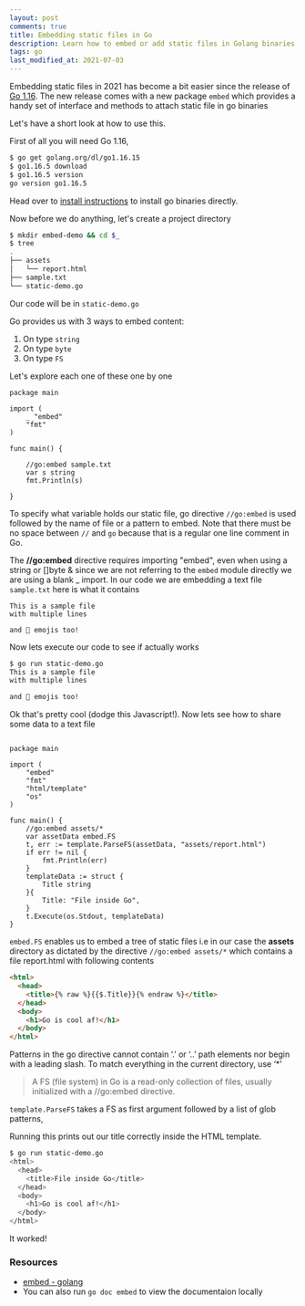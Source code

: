 ```yaml
---
layout: post
comments: true
title: Embedding static files in Go
description: Learn how to embed or add static files in Golang binaries using the embed package
tags: go
last_modified_at: 2021-07-03
---
```


Embedding static files in 2021 has become a bit easier since the release of [Go 1.16](https://golang.org/dl/#stable). The new release comes with a new package `embed` which provides a handy set of interface and methods to attach static file in go binaries

Let's have a short look at how to use this.

First of all you will need Go 1.16, 

```bash
$ go get golang.org/dl/go1.16.15
$ go1.16.5 download
$ go1.16.5 version
go version go1.16.5
```

Head over to [install instructions](https://golang.org/doc/install#install) to install go binaries directly.

Now before we do anything, let's create a project directory

```bash
$ mkdir embed-demo && cd $_
$ tree
.
├── assets
│   └── report.html
├── sample.txt
└── static-demo.go

```

Our code will be in `static-demo.go`

Go provides us with 3 ways to embed content:

1. On type `string`
2. On type `byte`
3. On type `FS`

Let's explore each one of these one by one

```golang
package main

import (
	_ "embed"
	"fmt"
)

func main() {

    //go:embed sample.txt
    var s string
    fmt.Println(s)

}
```

To specify what variable holds our static file, go directive `//go:embed` is used followed by the name of file or a pattern to embed. Note that there must be no space between `//` and `go` because that is a regular one line comment in Go.

The **//go:embed** directive requires importing "embed", even when using a
string or []byte & since we are not referring to the `embed` module directly we are using a blank _ import.
In our code we are embedding a text file `sample.txt` here is what it contains

```
This is a sample file
with multiple lines

and 🐧️ emojis too!
```

Now lets execute our code to see if actually works

```bash
$ go run static-demo.go
This is a sample file
with multiple lines

and 🐧️ emojis too!

```

Ok that's pretty cool (dodge this Javascript!). Now lets see how to share some data to a text file

```golang

package main

import (
	"embed"
	"fmt"
	"html/template"
	"os"
)

func main() {
	//go:embed assets/*
	var assetData embed.FS
	t, err := template.ParseFS(assetData, "assets/report.html")
	if err != nil {
		fmt.Println(err)
	}
	templateData := struct {
		Title string
	}{
		Title: "File inside Go",
	}
	t.Execute(os.Stdout, templateData)
}

```

`embed.FS` enables us to embed a tree of static files i.e in our case the **assets** directory as dictated by the directive `//go:embed assets/*` which contains a file report.html with following contents

```html
<html>
  <head>
    <title>{% raw %}{{$.Title}}{% endraw %}</title>
  </head>
  <body>
    <h1>Go is cool af!</h1>
  </body>
</html>
```

Patterns in the go directive cannot contain ‘.’ or ‘..’ path elements nor begin with a leading slash. To match everything in the current directory, use ‘*’

> A FS (file system) in Go is a read-only collection of files, usually initialized with a //go:embed directive.

`template.ParseFS` takes a FS as first argument followed by a list of glob patterns, 

Running this prints out our title correctly inside the HTML template.

```bash
$ go run static-demo.go 
<html>
  <head>
    <title>File inside Go</title>
  </head>
  <body>
    <h1>Go is cool af!</h1>
  </body>
</html>

```

It worked!

### Resources
- [embed - golang](https://tip.golang.org/pkg/embed/)
- You can also run `go doc embed` to view the documentaion locally

